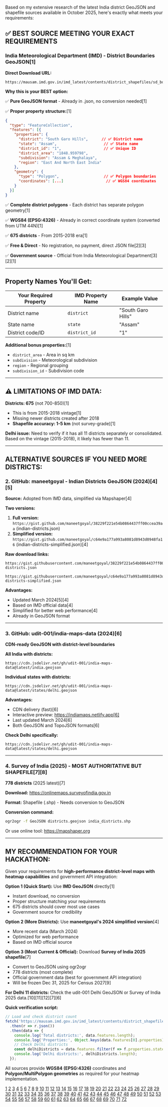 Based on my extensive research of the latest India district GeoJSON and shapefile sources available in October 2025, here's exactly what meets your requirements:

## ✅ **BEST SOURCE MEETING YOUR EXACT REQUIREMENTS**

### **India Meteorological Department (IMD) - District Boundaries GeoJSON**[1]

**Direct Download URL:**
```
https://mausam.imd.gov.in/imd_latest/contents/district_shapefiles/sd_boundary_rainfall.json
```

**Why this is your BEST option:**

✅ **Pure GeoJSON format** - Already in .json, no conversion needed[1]

✅ **Proper property structure:**[1]
```json
{
  "type": "FeatureCollection",
  "features": [{
    "properties": {
      "district": "South Garo Hills",      // ✅ District name
      "state": "Assam",                     // ✅ State name  
      "district_id": "1",                   // ✅ Unique ID
      "district_area": "1848.959798",
      "subdivision": "Assam & Meghalaya",
      "region": "East And North East India"
    },
    "geometry": {
      "type": "Polygon",                    // ✅ Polygon boundaries
      "coordinates": [...]                   // ✅ WGS84 coordinates
    }
  }]
}
```

✅ **Complete district polygons** - Each district has separate polygon geometry[1]

✅ **WGS84 (EPSG:4326)** - Already in correct coordinate system (converted from UTM 44N)[1]

✅ **675 districts** - From 2015-2018 era[1]

✅ **Free & Direct** - No registration, no payment, direct JSON file[2][3]

✅ **Government source** - Official from India Meteorological Department[3][2][1]

***

## **Property Names You'll Get:**

| Your Required Property | IMD Property Name | Example Value |
|------------------------|-------------------|---------------|
| District name | `district` | "South Garo Hills" |
| State name | `state` | "Assam" |
| District code/ID | `district_id` | "1" |

**Additional bonus properties:**[1]
- `district_area` - Area in sq km
- `subdivision` - Meteorological subdivision
- `region` - Regional grouping
- `subdivision_id` - Subdivision code

***

## **⚠️ LIMITATIONS OF IMD DATA:**

**Districts: 675** (not 700-850)[1]
- This is from 2015-2018 vintage[1]
- Missing newer districts created after 2018
- **Shapefile accuracy: 1-5 km** (not survey-grade)[1]

**Delhi issue:** Need to verify if it has all 11 districts separately or consolidated. Based on the vintage (2015-2018), it likely has fewer than 11.

---

## **ALTERNATIVE SOURCES IF YOU NEED MORE DISTRICTS:**

### **2. GitHub: maneetgoyal - Indian Districts GeoJSON (2024)**[4][5]

**Source:** Adopted from IMD data, simplified via Mapshaper[4]

**Two versions:**
1. **Full version:** `https://gist.github.com/maneetgoyal/38229f221e54b0864437ff00ccea39aa` (indian-districts.json)
2. **Simplified version:** `https://gist.github.com/maneetgoyal/c64e9a177a993a8081d8943d0948fa16` (indian-districts-simplified.json)[4]

**Raw download links:**
```
https://gist.githubusercontent.com/maneetgoyal/38229f221e54b0864437ff00ccea39aa/raw/indian-districts.json

https://gist.githubusercontent.com/maneetgoyal/c64e9a177a993a8081d8943d0948fa16/raw/indian-districts-simplified.json
```

**Advantages:**
- Updated March 2024[5][4]
- Based on IMD official data[4]
- Simplified for better web performance[4]
- Already in GeoJSON format

***

### **3. GitHub: udit-001/india-maps-data (2024)**[6]

**CDN-ready GeoJSON with district-level boundaries**

**All India with districts:**
```
https://cdn.jsdelivr.net/gh/udit-001/india-maps-data@latest/india.geojson
```

**Individual states with districts:**
```
https://cdn.jsdelivr.net/gh/udit-001/india-maps-data@latest/states/delhi.geojson
```

**Advantages:**
- CDN delivery (fast)[6]
- Interactive preview: https://indiamaps.netlify.app[6]
- Last updated March 2024[6]
- Both GeoJSON and TopoJSON formats[6]

**Check Delhi specifically:**
```
https://cdn.jsdelivr.net/gh/udit-001/india-maps-data@latest/states/delhi.geojson
```

***

### **4. Survey of India (2025) - MOST AUTHORITATIVE BUT SHAPEFILE**[7][8]

**778 districts** (2025 latest)[7]

**Download:** https://onlinemaps.surveyofindia.gov.in

**Format:** Shapefile (.shp) - Needs conversion to GeoJSON

**Conversion command:**
```bash
ogr2ogr -f GeoJSON districts.geojson india_districts.shp
```

Or use online tool: https://mapshaper.org

***

## **MY RECOMMENDATION FOR YOUR HACKATHON:**

Given your requirements for **high-performance district-level maps with heatmap capabilities** and government API integration:

**Option 1 (Quick Start):** Use **IMD GeoJSON** directly[1]
- Instant download, no conversion
- Proper structure matching your requirements
- 675 districts should cover most use cases
- Government source for credibility

**Option 2 (More Districts):** Use **maneetgoyal's 2024 simplified version**[4]
- More recent data (March 2024)
- Optimized for web performance
- Based on IMD official source

**Option 3 (Most Current & Official):** Download **Survey of India 2025 shapefile**[7]
- Convert to GeoJSON using ogr2ogr
- 778 districts (most complete)
- Official government data (best for government API integration)
- Will be frozen Dec 31, 2025 for Census 2027[9]

**For Delhi 11 districts:** Check the udit-001 Delhi GeoJSON or Survey of India 2025 data.[10][11][12][7][6]

**Quick verification script:**
```javascript
// Load and check district count
fetch('https://mausam.imd.gov.in/imd_latest/contents/district_shapefiles/sd_boundary_rainfall.json')
  .then(r => r.json())
  .then(data => {
    console.log('Total districts:', data.features.length);
    console.log('Properties:', Object.keys(data.features[0].properties));
    // Check Delhi districts
    const delhiDistricts = data.features.filter(f => f.properties.state === 'Delhi');
    console.log('Delhi districts:', delhiDistricts.length);
  });
```

All sources provide **WGS84 (EPSG:4326)** coordinates and **Polygon/MultiPolygon geometries** as required for your heatmap implementation.

[1](https://gist.github.com/planemad/d347ad7485344fb0ba4b470721825427)
[2](https://mausam.imd.gov.in/responsive/rainfallinformation_swd.php)
[3](https://mausam.imd.gov.in/responsive/rainfallinformation.php)
[4](https://gist.github.com/maneetgoyal/c64e9a177a993a8081d8943d0948fa16)
[5](https://gist.github.com/maneetgoyal)
[6](https://github.com/udit-001/india-maps-data)
[7](https://www.surveyofindia.gov.in/UserFiles/files/Vector%20Data%20Catalog%202025(1).pdf)
[8](http://www.surveyofindia.gov.in/UserFiles/files/GOA(1).pdf)
[9](https://economictimes.com/news/india/boundaries-of-administrative-units-to-be-frozen-on-dec-31-2025-for-census/articleshow/122141843.cms)
[10](https://www.arcgis.com/home/item.html?id=5723d3b7bab1450ea0527527960907f5)
[11](https://www.mapsofindia.com/districts-india/)
[12](https://www.kaggle.com/datasets/anandgangadharan/delhi-district-boundaries)
[13](https://projects.datameet.org/indian_village_boundaries/)
[14](https://github.com/AnujTiwari/India-State-and-Country-Shapefile-Updated-Jan-2020)
[15](https://docs.devdatalab.org/SHRUG-Construction-Details/shrug-open-source-polygons/)
[16](https://www.igismap.com/download-india-administrative-boundary-shapefiles-states-districts-sub-districts-pincodes-constituencies/)
[17](https://github.com/Subhash9325/GeoJson-Data-of-Indian-States)
[18](https://www.kaggle.com/datasets/rajkumarpandey02/delhi-assembly-boundary)
[19](https://github.com/datta07/INDIAN-SHAPEFILES)
[20](https://developers.google.com/maps/documentation/javascript/dds-boundaries/coverage)
[21](https://data.opencity.in/dataset/district-maps-for-states-of-india/resource/delhi-districts-map)
[22](https://cran.r-project.org/web/packages/mapindia/mapindia.pdf)
[23](https://stackoverflow.com/questions/67847391/from-where-to-get-the-official-indian-governmental-map-of-india-in-r)
[24](https://groups.google.com/g/datameet/c/4kuQecxfEv8)
[25](http://projects.datameet.org/maps/)
[26](https://github.com/guneetnarula/indian-district-boundaries)
[27](https://gist.github.com/4ed2aafb493f3af53e554b9384ef07c7)
[28](https://www.kaggle.com/datasets/arvanshul/india-geojson)
[29](https://github.com/abhatia08/india_shp_2020)
[30](https://projecttech4dev.org/building-a-india-and-district-metric-map-on-the-superset-dashboard/)
[31](https://github.com/covid19india/covid19india-react/issues/413)
[32](https://stevage.github.io/geojson-spec/)
[33](https://github.com/guneetnarula/choropleth-india-districts)
[34](https://projects.datameet.org/maps/districts/)
[35](https://datameet.org/category/gis/)
[36](https://github.com/guneetnarula/indian-district-boundaries/pulls)
[37](https://gist.github.com/shubhamjain/35ed77154f577295707a)
[38](https://datameet.org/category/mapping/)
[39](https://datameet.org/2016/08/12/guide-on-digitizing-static-maps/)
[40](https://www.kaggle.com/datasets/krutarthhd/india-geojson-file)
[41](https://groups.google.com/g/datameet/c/dZ96g7ngWAg)
[42](https://www.kaggle.com/datasets/adityaradha007/indian-districts-geojson)
[43](https://gramener.com/gramex/guide/mapviewer/)
[44](https://stackoverflow.com/questions/79762507/plotly-chloropleth-of-india-not-showing-states-properly-too-small)
[45](https://bharatnetprogress.nic.in/nicclouddb/rest/services/NCR/NCR_Geo_Portal_26_Nov/MapServer/layers)
[46](https://github.com/datameet/Municipal_Spatial_Data)
[47](https://waterhubdata.com/layers/geonode:NDMC_Area)
[48](https://github.com/datameet/maps)
[49](https://gist.github.com/Keshava11/aace79cf260e7955ac1768d3ad6e24bd)
[50](http://projects.datameet.org/Municipal_Spatial_Data/bhopal/)
[51](https://datameet.org/tag/mapping/)
[52](https://www.kaggle.com/datasets/adityaradha007/indian-districts-geojson/data)
[53](https://groups.google.com/g/datameet/c/Pn7OhvyBuWQ)
[54](https://bharatnetprogress.nic.in/nicclouddb/rest/services/NCR/NCR_Geo_Portal22Nov/MapServer)
[55](https://www.arcgis.com/home/item.html?id=1d11575d353445439b7c282722761c1b)
[56](https://mapgis.in/shapefile-of-india-state-district-administrative-boundaries-2024/)
[57](https://gist.github.com/nateshmbhat/7e1a28eba37364be1456f9c4688bd2a7)
[58](https://github.com/shijithpk/2024_maps_supplement)
[59](https://www.geopostcodes.com/country/india/shapefile/)
[60](https://gist.github.com/devdattaT)
[61](https://github.com/orgs/datameet/repositories)
[62](https://simplemaps.com/gis/country/in)
[63](https://github.com/covid19india/covid19india-react/issues/13)
[64](https://geo2day.com/asia/india.html)
[65](https://mausam.imd.gov.in/imd_latest/contents/statewisedistricts.php)
[66](https://mausamgram.imd.gov.in)
[67](https://mausam.imd.gov.in)
[68](https://mausam.imd.gov.in/responsive/5d_statewisedistricts_rf_forecast.php)
[69](https://mausam.imd.gov.in/imd_latest/contents/satellite.php)
[70](https://www.data.gov.in/catalog/all-india-pincode-boundary-geo-json)
[71](https://mausam.imd.gov.in/bengaluru/)
[72](https://data.humdata.org/dataset/geoboundaries-admin-boundaries-for-india)